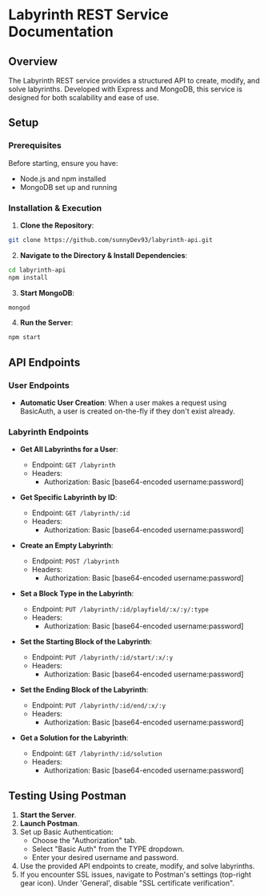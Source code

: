 # Labyrinth REST Service Documentation

## Overview

The Labyrinth REST service provides a structured API to create, modify, and solve labyrinths. Developed with Express and MongoDB, this service is designed for both scalability and ease of use.

## Setup

### Prerequisites

Before starting, ensure you have:
- Node.js and npm installed
- MongoDB set up and running

### Installation & Execution

1. **Clone the Repository**:
```bash
git clone https://github.com/sunnyDev93/labyrinth-api.git
```

2. **Navigate to the Directory & Install Dependencies**:
```bash
cd labyrinth-api
npm install
```

3. **Start MongoDB**:
```bash
mongod
```

4. **Run the Server**:
```bash
npm start
```

## API Endpoints

### User Endpoints

- **Automatic User Creation**:
  When a user makes a request using BasicAuth, a user is created on-the-fly if they don't exist already.

### Labyrinth Endpoints


- **Get All Labyrinths for a User**:
  - Endpoint: `GET /labyrinth`
  - Headers: 
    - Authorization: Basic [base64-encoded username:password]

- **Get Specific Labyrinth by ID**:
  - Endpoint: `GET /labyrinth/:id`
  - Headers: 
    - Authorization: Basic [base64-encoded username:password]

- **Create an Empty Labyrinth**:
  - Endpoint: `POST /labyrinth`
  - Headers: 
    - Authorization: Basic [base64-encoded username:password]

- **Set a Block Type in the Labyrinth**:
  - Endpoint: `PUT /labyrinth/:id/playfield/:x/:y/:type`
  - Headers: 
    - Authorization: Basic [base64-encoded username:password]

- **Set the Starting Block of the Labyrinth**:
  - Endpoint: `PUT /labyrinth/:id/start/:x/:y`
  - Headers: 
    - Authorization: Basic [base64-encoded username:password]

- **Set the Ending Block of the Labyrinth**:
  - Endpoint: `PUT /labyrinth/:id/end/:x/:y`
  - Headers: 
    - Authorization: Basic [base64-encoded username:password]

- **Get a Solution for the Labyrinth**:
  - Endpoint: `GET /labyrinth/:id/solution`
  - Headers: 
    - Authorization: Basic [base64-encoded username:password]

## Testing Using Postman

1. **Start the Server**.
2. **Launch Postman**.
3. Set up Basic Authentication:
   - Choose the "Authorization" tab.
   - Select "Basic Auth" from the TYPE dropdown.
   - Enter your desired username and password.
4. Use the provided API endpoints to create, modify, and solve labyrinths.
5. If you encounter SSL issues, navigate to Postman's settings (top-right gear icon). Under 'General', disable "SSL certificate verification".
